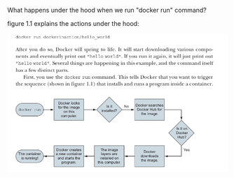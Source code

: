 What happens under the hood when we run "docker run" command?

figure 1.1 explains the actions under the hood:

![Figure 1: How docker run works](how_docker_run_works.png)



